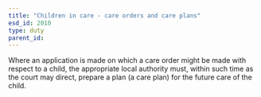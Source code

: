 ```yaml
---
title: "Children in care - care orders and care plans"
esd_id: 2010
type: duty
parent_id:  
---
```


Where an application is made on which a care order might be made with respect to a child, the appropriate local authority must, within such time as the court may direct, prepare a plan (a care plan) for the future care of the child.

